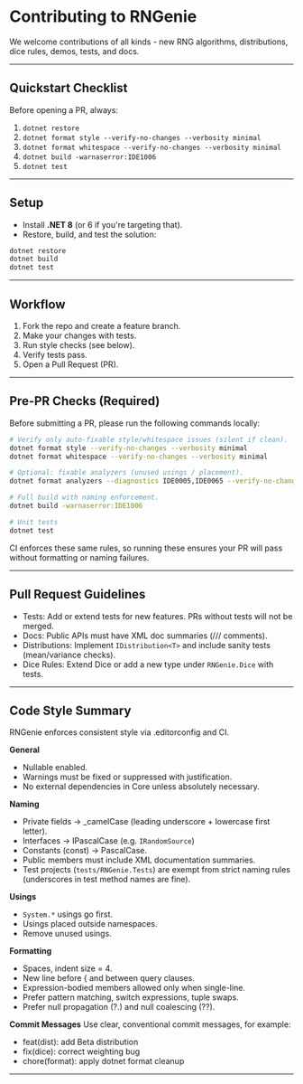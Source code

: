 # Contributing to RNGenie

We welcome contributions of all kinds - new RNG algorithms, distributions, dice rules, demos, tests, and docs.

---

## Quickstart Checklist

Before opening a PR, always:

1. `dotnet restore`
2. `dotnet format style --verify-no-changes --verbosity minimal`
3. `dotnet format whitespace --verify-no-changes --verbosity minimal`
4. `dotnet build -warnaserror:IDE1006`
5. `dotnet test`

---

## Setup

- Install **.NET 8** (or 6 if you're targeting that).
- Restore, build, and test the solution:

```bash
dotnet restore
dotnet build
dotnet test
```

---

## Workflow

1. Fork the repo and create a feature branch.
2. Make your changes with tests.
3. Run style checks (see below).
4. Verify tests pass.
5. Open a Pull Request (PR).

---

## Pre-PR Checks (Required)

Before submitting a PR, please run the following commands locally:

```bash
# Verify only auto-fixable style/whitespace issues (silent if clean).
dotnet format style --verify-no-changes --verbosity minimal
dotnet format whitespace --verify-no-changes --verbosity minimal

# Optional: fixable analyzers (unused usings / placement).
dotnet format analyzers --diagnostics IDE0005,IDE0065 --verify-no-changes --verbosity minimal

# Full build with naming enforcement.
dotnet build -warnaserror:IDE1006

# Unit tests
dotnet test
```

CI enforces these same rules, so running these ensures your PR will pass without formatting or naming failures.

---

## Pull Request Guidelines

- Tests: Add or extend tests for new features. PRs without tests will not be merged.
- Docs: Public APIs must have XML doc summaries (/// comments).
- Distributions: Implement `IDistribution<T>` and include sanity tests (mean/variance checks).
- Dice Rules: Extend Dice or add a new type under `RNGenie.Dice` with tests.

---

## Code Style Summary

RNGenie enforces consistent style via .editorconfig and CI.

**General**
- Nullable enabled.
- Warnings must be fixed or suppressed with justification.
- No external dependencies in Core unless absolutely necessary.

**Naming**
- Private fields → _camelCase (leading underscore + lowercase first letter).
- Interfaces → IPascalCase (e.g. `IRandomSource`)
- Constants (const) → PascalCase.
- Public members must include XML documentation summaries.
- Test projects (`tests/RNGenie.Tests`) are exempt from strict naming rules (underscores in test method names are fine).

**Usings**
- `System.*` usings go first.
- Usings placed outside namespaces.
- Remove unused usings.

**Formatting**
- Spaces, indent size = 4.
- New line before { and between query clauses.
- Expression-bodied members allowed only when single-line.
- Prefer pattern matching, switch expressions, tuple swaps.
- Prefer null propagation (?.) and null coalescing (??).

**Commit Messages**
Use clear, conventional commit messages, for example:
- feat(dist): add Beta distribution
- fix(dice): correct weighting bug
- chore(format): apply dotnet format cleanup

---
